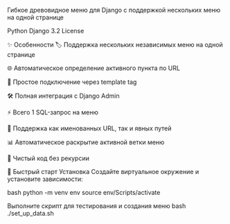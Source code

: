 Гибкое древовидное меню для Django с поддержкой нескольких меню на одной странице

Python
Django 3.2
License

✨ Особенности
🏷️ Поддержка нескольких независимых меню на одной странице

🌐 Автоматическое определение активного пункта по URL

🧩 Простое подключение через template tag

🛠️ Полная интеграция с Django Admin

⚡ Всего 1 SQL-запрос на меню

🔄 Поддержка как именованных URL, так и явных путей

📊 Автоматическое раскрытие активной ветки меню

🧊 Чистый код без рекурсии

🚀 Быстрый старт
Установка
Создайте виртуальное окружение и установите зависимости:

bash
python -m venv env
source env/Scripts/activate

Выполните скрипт для тестирования и создания меню
bash
./set_up_data.sh